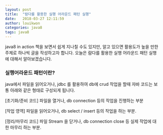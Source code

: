 ```yaml
---
layout: post
title:  "람다를 활용한 실행 어라운드 패턴 실행"
date:   2018-03-27 12:11:59
author: louikwon
categories: java8
tags: java8
---
```

java8 in action 책을 보면서 쉽게 지나칠 수도 있지만, 알고 있으면 활용도가 높을 만한 주제로 하나씩 글을 작성하고자 합니다.
오늘은 람다를 활용한 실행 어라운드 패턴 실행에 대해서 알아보겠습니다.

### 실행어라운드 패턴이란?
java에서 파일을 읽어오거나, jdbc 를 활용하여 db에 crud 작업을 할때 자바 코드는 보통 아래와 같은 형태로 구성되게 됩니다.

[초기화/준비 코드]
파일을 열거나, db connection 등의 작업을 진행하는 부분

[작업 영역]
파일을 읽어오거나, db select / insert 등의 작업을 하는 부분.


[정리/마무리 코드]
파일 Stream 을 닫거나, db connection close 등 실제 작업에 대한 마무리 하는 부분.

